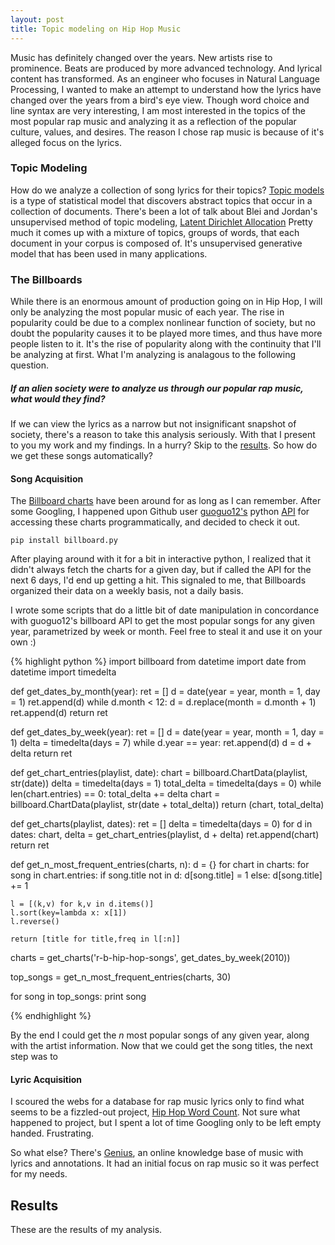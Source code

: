 ```yaml
---
layout: post
title: Topic modeling on Hip Hop Music
---
```


Music has definitely changed over the years. New artists rise to prominence. Beats are produced by more advanced technology. And lyrical content has transformed. As an engineer who focuses in Natural Language Processing, I wanted to make an attempt to understand how the lyrics have changed over the years from a bird's eye view. Though word choice and line syntax are very interesting, I am most interested in the topics of the most popular rap music and analyzing it as a reflection of the popular culture, values, and desires. The reason I chose rap music is because of it's alleged focus on the lyrics. 


### Topic Modeling
How do we analyze a collection of song lyrics for their topics? [Topic models](https://en.wikipedia.org/wiki/Topic_model) is a type of statistical model that discovers abstract topics that occur in a collection of documents. There's been a lot of talk about Blei and Jordan's unsupervised method of topic modeling, [Latent Dirichlet Allocation](https://en.wikipedia.org/wiki/Latent_Dirichlet_allocation) Pretty much it comes up with a mixture of topics, groups of words, that each document in your corpus is composed of. It's unsupervised generative model that has been used in many applications.


### The Billboards
While there is an enormous amount of production going on in Hip Hop, I will only be analyzing the most popular music of each year. The rise in popularity could be due to a complex nonlinear function of society, but no doubt the popularity causes it to be played more times, and thus have more people listen to it. It's the rise of popularity along with the continuity that I'll be analyzing at first. What I'm analyzing is analagous to the following question. 

##### If an alien society were to analyze us through our popular rap music, what would they find?

If we can view the lyrics as a narrow but not insignificant snapshot of society, there's a reason to take this analysis seriously. With that I present to you my work and my findings. In a hurry? Skip to the [results](#results). So how do we get these songs automatically?

#### Song Acquisition

The [Billboard charts](http://www.billboard.com/charts) have been around for as long as I can remember. After some Googling, I happened upon Github user [guoguo12's](https://github.com/guoguo12) python [API](https://github.com/guoguo12/billboard-charts) for accessing these charts programmatically, and decided to check it out.

`pip install billboard.py`

After playing around with it for a bit in interactive python, I realized that it didn't always fetch the charts for a given day, but if called the API for the next 6 days, I'd end up getting a hit. This signaled to me, that Billboards organized their data on a weekly basis, not a daily basis.

I wrote some scripts that do a little bit of date manipulation in concordance with guoguo12's billboard API to get the most popular songs for any given year, parametrized by week or month. Feel free to steal it and use it on your own :)

{% highlight python %}
import billboard
from datetime import date
from datetime import timedelta

def get_dates_by_month(year):
    ret = []
    d = date(year = year, month = 1, day = 1)
    ret.append(d)
    while d.month < 12:
        d = d.replace(month = d.month + 1)
        ret.append(d)
    return ret


def get_dates_by_week(year):
    ret = []
    d = date(year = year, month = 1, day = 1)
    delta = timedelta(days = 7)
    while d.year == year:
        ret.append(d)
        d = d + delta
    return ret

def get_chart_entries(playlist, date):
    chart = billboard.ChartData(playlist, str(date))
    delta = timedelta(days = 1)
    total_delta = timedelta(days = 0)
    while len(chart.entries) == 0:
        total_delta += delta
        chart = billboard.ChartData(playlist, str(date + total_delta))
    return (chart, total_delta)


def get_charts(playlist, dates):
    ret = []
    delta = timedelta(days = 0)
    for d in dates:
        chart, delta = get_chart_entries(playlist, d + delta)
        ret.append(chart)
    return ret

def get_n_most_frequent_entries(charts, n):
    d = {}
    for chart in charts:
        for song in chart.entries:
            if song.title not in d:
                d[song.title] = 1
            else:
                d[song.title] += 1

    l = [(k,v) for k,v in d.items()]
    l.sort(key=lambda x: x[1])
    l.reverse()
    
    return [title for title,freq in l[:n]]
        
charts = get_charts('r-b-hip-hop-songs', get_dates_by_week(2010))

top_songs = get_n_most_frequent_entries(charts, 30)

for song in top_songs:
    print song

{% endhighlight %}

By the end I could get the *n* most popular songs of any given year, along with the artist information. Now that we could get the song titles, the next step was to 

#### Lyric Acquisition
I scoured the webs for a database for rap music lyrics only to find what seems to be a fizzled-out project, [Hip Hop Word Count](http://www.fastcompany.com/3007753/hip-hop-word-count-living-breathing-database-every-word-every-rap-song-ever). Not sure what happened to project, but I spent a lot of time Googling only to be left empty handed. Frustrating.

So what else? There's [Genius](https://en.wikipedia.org/wiki/Genius_(website)), an online knowledge base of music with lyrics and annotations. It had an initial focus on rap music so it was perfect for my needs. 

## <a name="results"></a> Results

These are the results of my analysis.